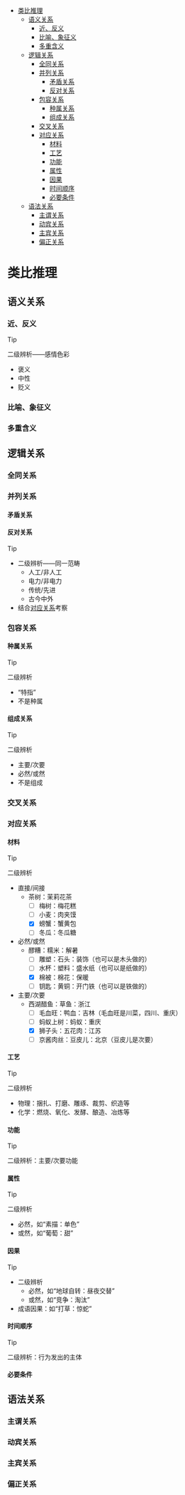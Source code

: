 + [类比推理](#类比推理)
  + [语义关系](#语义关系)
    + [近、反义](#近反义)
    + [比喻、象征义](#比喻象征义)
    + [多重含义](#多重含义)
  + [逻辑关系](#逻辑关系)
    + [全同关系](#全同关系)
    + [并列关系](#并列关系)
      + [矛盾关系](#矛盾关系)
      + [反对关系](#反对关系)
    + [包容关系](#包容关系)
      + [种属关系](#种属关系)
      + [组成关系](#组成关系)
    + [交叉关系](#交叉关系)
    + [对应关系](#对应关系)
      + [材料](#材料)
      + [工艺](#工艺)
      + [功能](#功能)
      + [属性](#属性)
      + [因果](#因果)
      + [时间顺序](#时间顺序)
      + [必要条件](#必要条件)
  + [语法关系](#语法关系)
    + [主谓关系](#主谓关系)
    + [动宾关系](#动宾关系)
    + [主宾关系](#主宾关系)
    + [偏正关系](#偏正关系)

# 类比推理

## 语义关系

### 近、反义

> [!TIP]
> 二级辨析——感情色彩
>   + 褒义
>   + 中性
>   + 贬义

### 比喻、象征义

### 多重含义

## 逻辑关系

### 全同关系

### 并列关系

#### 矛盾关系

#### 反对关系

> [!TIP]
> + 二级辨析——同一范畴
>     + 人工/非人工
>     + 电力/非电力
>     + 传统/先进
>     + 古今中外
> + 结合[对应关系](#对应关系)考察

### 包容关系

#### 种属关系

> [!TIP]
> 二级辨析
>   + “特指”
>   + 不是种属 

#### 组成关系

> [!TIP]
> 二级辨析
>   + 主要/次要
>   + 必然/或然
>   + 不是组成

### 交叉关系

### 对应关系

#### 材料

> [!TIP]
> 二级辨析
>   + 直接/间接  
>     + 茶树：茉莉花茶
>       + [ ] 梅树：梅花糕
>       + [ ] 小麦：肉夹馍
>       + [x] 螃蟹：蟹黄包
>       + [ ] 冬瓜：冬瓜糖
>   + 必然/或然
>     + 醪糟：糯米：解暑
>       + [ ] 雕塑：石头：装饰（也可以是木头做的）
>       + [ ] 水杯：塑料：盛水纸（也可以是纸做的）
>       + [x] 棉被：棉花：保暖
>       + [ ] 钥匙：黄铜：开门铁（也可以是铁做的）
>   + 主要/次要
>     + 西湖醋鱼：草鱼：浙江
>       + [ ] 毛血旺：鸭血：吉林（毛血旺是川菜，四川、重庆）
>       + [ ] 蚂蚁上树：蚂蚁：重庆
>       + [x] 狮子头：五花肉：江苏
>       + [ ] 京酱肉丝：豆皮儿：北京（豆皮儿是次要）

#### 工艺

> [!TIP]
> 二级辨析
>   + 物理：捆扎、打磨、雕琢、裁剪、织造等
>   + 化学：燃烧、氧化、发酵、酿造、冶炼等

#### 功能

> [!TIP]
> 二级辨析：主要/次要功能

#### 属性

> [!TIP]
> 二级辨析
>   + 必然，如“素描：单色”
>   + 或然，如“葡萄：甜”

#### 因果

> [!TIP]
> + 二级辨析
>   + 必然，如“地球自转：昼夜交替”
>   + 或然，如“竞争：淘汰”
> + 成语因果：如“打草：惊蛇”

#### 时间顺序

> [!TIP]
> 二级辨析：行为发出的主体 

#### 必要条件

## 语法关系

### 主谓关系

### 动宾关系

### 主宾关系

### 偏正关系
